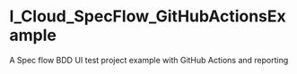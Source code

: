 # I_Cloud_SpecFlow_GitHubActionsExample
A Spec flow BDD UI test project example with GitHub Actions and reporting
